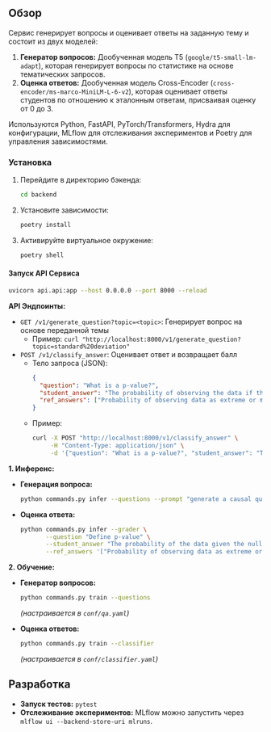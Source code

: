 ## Обзор

Сервис генерирует вопросы и оценивает ответы на заданную тему и состоит из двух моделей:

1.  **Генератор вопросов:** Дообученная модель T5 (`google/t5-small-lm-adapt`), которая генерирует вопросы по статистике на основе тематических запросов.
2.  **Оценка ответов:** Дообученная модель Cross-Encoder (`cross-encoder/ms-marco-MiniLM-L-6-v2`), которая оценивает ответы студентов по отношению к эталонным ответам, присваивая оценку от 0 до 3.

Используются Python, FastAPI, PyTorch/Transformers, Hydra для конфигурации, MLflow для отслеживания экспериментов и Poetry для управления зависимостями.

### Установка

1.  Перейдите в директорию бэкенда:
    ```bash
    cd backend
    ```
2.  Установите зависимости:
    ```bash
    poetry install
    ```
3.  Активируйте виртуальное окружение:
    ```bash
    poetry shell
    ```

#### Запуск API Сервиса

```bash
uvicorn api.api:app --host 0.0.0.0 --port 8000 --reload
```

**API Эндпоинты:**

-   `GET /v1/generate_question?topic=<topic>`: Генерирует вопрос на основе переданной темы
    -   Пример: `curl "http://localhost:8000/v1/generate_question?topic=standard%20deviation"`
-   `POST /v1/classify_answer`: Оценивает ответ и возвращает балл
    -   Тело запроса (JSON):
        ```json
        {
          "question": "What is a p-value?",
          "student_answer": "The probability of observing the data if the null is true.",
          "ref_answers": ["Probability of observing data as extreme or more extreme when null hypothesis is true", "A measure of evidence against the null hypothesis"]
        }
        ```
    -   Пример:
        ```bash
        curl -X POST "http://localhost:8000/v1/classify_answer" \
             -H "Content-Type: application/json" \
             -d '{"question": "What is a p-value?", "student_answer": "The probability of observing the data if the null is true.", "ref_answers": ["Probability of observing data as extreme or more extreme when null hypothesis is true", "A measure of evidence against the null hypothesis"]}'
        ```


**1. Инференс:**

*   **Генерация вопроса:**
    ```bash
    python commands.py infer --questions --prompt "generate a causal question about: ROC curve"
    ```

*   **Оценка ответа:**
    ```bash
    python commands.py infer --grader \
           --question "Define p-value" \
           --student_answer "The probability of the data given the null hypothesis is true" \
           --ref_answers '["Probability of observing data as extreme or more extreme when null hypothesis is true", "The probability that allows us to determine statistical significance"]'
    ```

**2. Обучение:**

*   **Генератор вопросов:**
    ```bash
    python commands.py train --questions
    ```
    *(настраивается в `conf/qa.yaml`)*


*   **Оценка ответов:**
    ```bash
    python commands.py train --classifier
    ```
    *(настраивается в `conf/classifier.yaml`)*


## Разработка

-   **Запуск тестов:** `pytest`
-   **Отслеживание экспериментов:** MLflow  можно запустить через `mlflow ui --backend-store-uri mlruns`.
